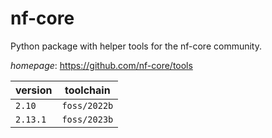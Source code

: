 # nf-core

Python package with helper tools for the nf-core community.

*homepage*: <https://github.com/nf-core/tools>

version | toolchain
--------|----------
``2.10`` | ``foss/2022b``
``2.13.1`` | ``foss/2023b``

